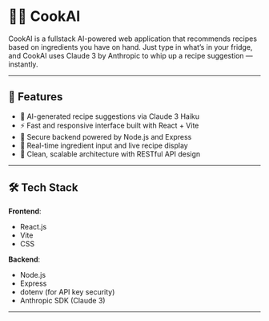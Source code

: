 # 👨‍🍳 CookAI

CookAI is a fullstack AI-powered web application that recommends recipes based on ingredients you have on hand. Just type in what’s in your fridge, and CookAI uses Claude 3 by Anthropic to whip up a recipe suggestion — instantly.

---

## 🚀 Features

- 🧠 AI-generated recipe suggestions via Claude 3 Haiku
- ⚡ Fast and responsive interface built with React + Vite
- 🔐 Secure backend powered by Node.js and Express
- 🧾 Real-time ingredient input and live recipe display
- 🎯 Clean, scalable architecture with RESTful API design

---

## 🛠 Tech Stack

**Frontend**:
- React.js
- Vite
- CSS

**Backend**:
- Node.js
- Express
- dotenv (for API key security)
- Anthropic SDK (Claude 3)

---
